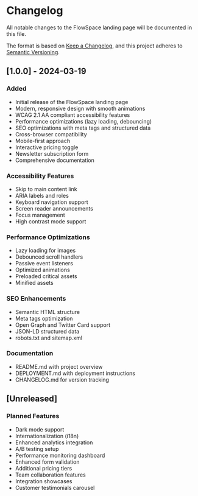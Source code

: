 # Changelog

All notable changes to the FlowSpace landing page will be documented in this file.

The format is based on [Keep a Changelog](https://keepachangelog.com/en/1.0.0/),
and this project adheres to [Semantic Versioning](https://semver.org/spec/v2.0.0.html).

## [1.0.0] - 2024-03-19

### Added

- Initial release of the FlowSpace landing page
- Modern, responsive design with smooth animations
- WCAG 2.1 AA compliant accessibility features
- Performance optimizations (lazy loading, debouncing)
- SEO optimizations with meta tags and structured data
- Cross-browser compatibility
- Mobile-first approach
- Interactive pricing toggle
- Newsletter subscription form
- Comprehensive documentation

### Accessibility Features

- Skip to main content link
- ARIA labels and roles
- Keyboard navigation support
- Screen reader announcements
- Focus management
- High contrast mode support

### Performance Optimizations

- Lazy loading for images
- Debounced scroll handlers
- Passive event listeners
- Optimized animations
- Preloaded critical assets
- Minified assets

### SEO Enhancements

- Semantic HTML structure
- Meta tags optimization
- Open Graph and Twitter Card support
- JSON-LD structured data
- robots.txt and sitemap.xml

### Documentation

- README.md with project overview
- DEPLOYMENT.md with deployment instructions
- CHANGELOG.md for version tracking

## [Unreleased]

### Planned Features

- Dark mode support
- Internationalization (i18n)
- Enhanced analytics integration
- A/B testing setup
- Performance monitoring dashboard
- Enhanced form validation
- Additional pricing tiers
- Team collaboration features
- Integration showcases
- Customer testimonials carousel
